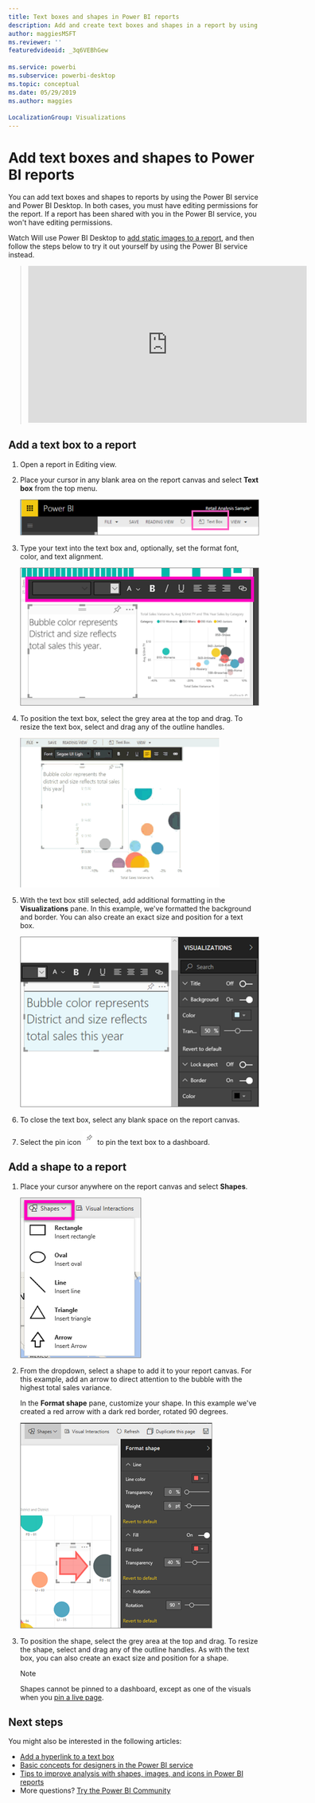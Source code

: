 ```yaml
---
title: Text boxes and shapes in Power BI reports
description: Add and create text boxes and shapes in a report by using the Microsoft Power BI service.
author: maggiesMSFT
ms.reviewer: ''
featuredvideoid: _3q6VEBhGew

ms.service: powerbi
ms.subservice: powerbi-desktop
ms.topic: conceptual
ms.date: 05/29/2019
ms.author: maggies

LocalizationGroup: Visualizations
---
```

# Add text boxes and shapes to Power BI reports
You can add text boxes and shapes to reports by using the Power BI service and Power BI Desktop. In both cases, you must have editing permissions for the report. If a report has been shared with you in the Power BI service, you won't have editing permissions. 

Watch Will use Power BI Desktop to [add static images to a report](/learn/modules/visuals-in-power-bi/12-formatting), and then follow the steps below to try it out yourself by using the Power BI service instead.
> 
> <iframe width="560" height="315" src="https://www.youtube.com/embed/_3q6VEBhGew" frameborder="0" allowfullscreen></iframe>
> 

## Add a text box to a report
1. Open a report in Editing view.

2. Place your cursor in any blank area on the report canvas and select **Text box** from the top menu.
   
   ![Select text box](media/power-bi-reports-add-text-and-shapes/pbi_textbox.png)
3. Type your text into the text box and, optionally, set the format font, color, and text alignment. 
   
   ![Enter text](media/power-bi-reports-add-text-and-shapes/pbi_textbox2new.png)
4. To position the text box, select the grey area at the top and drag. To resize the text box, select and drag any of the outline handles. 
   
   ![Position text box](media/power-bi-reports-add-text-and-shapes/textboxsmaller.gif)

5. With the text box still selected, add additional formatting in the **Visualizations** pane. In this example, we've formatted the background and border. You can also create an exact size and position for a text box.  

   ![Text box formatting](media/power-bi-reports-add-text-and-shapes/power-bi-borders.png)

6. To close the text box, select any blank space on the report canvas. 

7. Select the pin icon  ![Pin icon](media/power-bi-reports-add-text-and-shapes/pbi_pintile.png) to pin the text box to a dashboard. 

## Add a shape to a report
1. Place your cursor anywhere on the report canvas and select **Shapes**.
   
   ![Select shapes](media/power-bi-reports-add-text-and-shapes/power-bi-shapes.png)
2. From the dropdown, select a shape to add it to your report canvas. For this example, add an arrow to direct attention to the bubble with the highest total sales variance. 
   
   In the **Format shape** pane, customize your shape. In this example we've created a red arrow with a dark red border, rotated 90 degrees.
   
   ![Customize shape](media/power-bi-reports-add-text-and-shapes/power-bi-arrrow.png)
3. To position the shape, select the grey area at the top and drag. To resize the shape, select and drag any of the outline handles. As with the text box, you can also create an exact size and position for a shape.

   > [!NOTE]
   > Shapes cannot be pinned to a dashboard, except as one of the visuals when you [pin a live page](service-dashboard-pin-live-tile-from-report.md). 
   > 
   > 

## Next steps

You might also be interested in the following articles:

* [Add a hyperlink to a text box](service-add-hyperlink-to-text-box.md)
* [Basic concepts for designers in the Power BI service](../fundamentals/service-basic-concepts.md)
* [Tips to improve analysis with shapes, images, and icons in Power BI reports](../guidance/report-tips-shapes-images-icons.md)
* More questions? [Try the Power BI Community](https://community.powerbi.com/)
